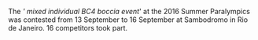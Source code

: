 The _' mixed individual BC4 boccia event_' at the 2016 Summer Paralympics was contested from 13 September to 16 September at Sambodromo in Rio de Janeiro. 16 competitors took part.
